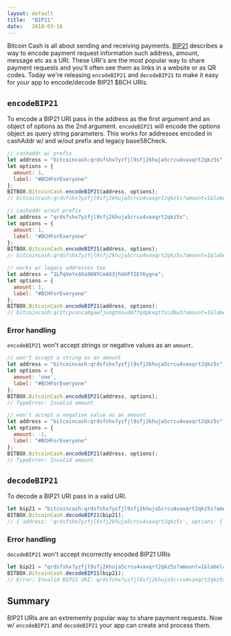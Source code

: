 ```yaml
---
layout: default
title:  "BIP21"
date:   2018-03-16
---
```


Bitcoin Cash is all about sending and receiving payments. [BIP21](https://github.com/bitcoin/bips/blob/master/bip-0021.mediawiki) describes a way to encode payment request information such address, amount, message etc as a URI. These URI's are the most popular way to share payment requests and you'll often see them as links in a website or as QR codes. Today we're releasing `encodeBIP21` and `decodeBIP21` to make it easy for your app to encode/decode BIP21 $BCH URIs.

## `encodeBIP21`

To encode a BIP21 URI pass in the address as the first argument and an object of options as the 2nd argument. `encodeBIP21` will encode the options object as query string parameters. This works for addresses encoded in cashAddr w/ and w/out prefix and legacy base58Check.

```js
// cashaddr w/ prefix
let address = "bitcoincash:qrdsfshx7yzfjl9sfj2khuja5crcu4vaxqrt2qkz5s";
let options = {
  amount: 1,
  label: "#BCHForEveryone"
};
BITBOX.BitcoinCash.encodeBIP21(address, options);
// bitcoincash:qrdsfshx7yzfjl9sfj2khuja5crcu4vaxqrt2qkz5s?amount=1&label=%23BCHForEveryone

// cashaddr w/out prefix
let address = "qrdsfshx7yzfjl9sfj2khuja5crcu4vaxqrt2qkz5s";
let options = {
  amount: 1,
  label: "#BCHForEveryone"
};
BITBOX.BitcoinCash.encodeBIP21(address, options);
// bitcoincash:qrdsfshx7yzfjl9sfj2khuja5crcu4vaxqrt2qkz5s?amount=1&label=%23BCHForEveryone

// works w/ legacy addresses too
let address = "1LPqVeYx4Xa96NYCm4X3jhGhPf2EY6ygna";
let options = {
  amount: 1,
  label: "#BCHForEveryone"
};
BITBOX.BitcoinCash.encodeBIP21(address, options);
// bitcoincash:qr2tcpvsnca0gaw7jxngtmsvd4ffqdpkxqtfzcd8w3?amount=1&label=%23BCHForEveryone
```

### Error handling

`encodeBIP21` won't accept strings or negative values as an `amount`.

```js
// won't accept a string as an amount
let address = "bitcoincash:qrdsfshx7yzfjl9sfj2khuja5crcu4vaxqrt2qkz5s";
let options = {
  amount: 'one',
  label: "#BCHForEveryone"
};
BITBOX.BitcoinCash.encodeBIP21(address, options);
// TypeError: Invalid amount

// won't accept a negative value as an amount
let address = "bitcoincash:qrdsfshx7yzfjl9sfj2khuja5crcu4vaxqrt2qkz5s";
let options = {
  amount: -1,
  label: "#BCHForEveryone"
};
BITBOX.BitcoinCash.encodeBIP21(address, options);
// TypeError: Invalid amount
```

## `decodeBIP21`

To decode a BIP21 URI pass in a valid URI.

```js
let bip21 = "bitcoincash:qrdsfshx7yzfjl9sfj2khuja5crcu4vaxqrt2qkz5s?amount=1&label=%23BCHForEveryone";
BITBOX.BitcoinCash.decodeBIP21(bip21);
// { address: 'qrdsfshx7yzfjl9sfj2khuja5crcu4vaxqrt2qkz5s', options: { amount: 1, label: '#BCHForEveryone' } }
```

### Error handling

`decodeBIP21` won't accept incorrectly encoded BIP21 URIs 

```js
let bip21 = "qrdsfshx7yzfjl9sfj2khuja5crcu4vaxqrt2qkz5s?amount=1&label=%23BCHForEveryone";
BITBOX.BitcoinCash.decodeBIP21(bip21);
// Error: Invalid BIP21 URI: qrdsfshx7yzfjl9sfj2khuja5crcu4vaxqrt2qkz5s?amount=1&label=%23BCHForEveryone
```

## Summary

BIP21 URIs are an extrememly popular way to share payment requests. Now w/ `encodeBIP21` and `decodeBIP21` your app can create and process them.
